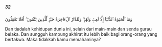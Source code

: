 ##### 32

<span class="ayah">وَمَا ٱلْحَيَوٰةُ ٱلدُّنْيَآ إِلَّا لَعِبٌۭ وَلَهْوٌۭ ۖ وَلَلدَّارُ ٱلْءَاخِرَةُ خَيْرٌۭ لِّلَّذِينَ يَتَّقُونَ ۗ أَفَلَا تَعْقِلُونَ</span>

<span class="ayah_translation">Dan tiadalah kehidupan dunia ini, selain dari main-main dan senda gurau belaka. Dan sungguh kampung akhirat itu lebih baik bagi orang-orang yang bertakwa. Maka tidakkah kamu memahaminya?</span>
